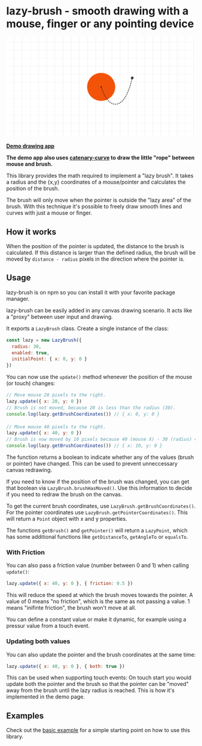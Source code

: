 # lazy-brush - smooth drawing with a mouse, finger or any pointing device

![lazy-brush banner](public/og.png?raw=true "Lazy Brush in action")

**[Demo drawing app](https://lazybrush.dulnan.net)**

__The demo app also uses
[catenary-curve](https://github.com/dulnan/catenary-curve) to draw the little
"rope" between mouse and brush.__

This library provides the math required to implement a "lazy brush".
It takes a radius and the {x,y} coordinates of a mouse/pointer and calculates
the position of the brush.

The brush will only move when the pointer is outside the "lazy area" of the
brush. With this technique it's possible to freely draw smooth lines and curves
with just a mouse or finger.

## How it works

When the position of the pointer is updated, the distance to the brush is
calculated. If this distance is larger than the defined radius, the brush will
be moved by `distance - radius` pixels in the direction where the pointer is.

## Usage

lazy-brush is on npm so you can install it with your favorite package manager.

lazy-brush can be easily added in any canvas drawing scenario. It acts like a
"proxy" between user input and drawing.

It exports a `LazyBrush` class. Create a single instance of the class:

```javascript
const lazy = new LazyBrush({
  radius: 30,
  enabled: true,
  initialPoint: { x: 0, y: 0 }
})
```

You can now use the `update()` method whenever the position of the mouse (or
touch) changes:

```javascript
// Move mouse 20 pixels to the right.
lazy.update({ x: 20, y: 0 })
// Brush is not moved, because 20 is less than the radius (30).
console.log(lazy.getBrushCoordinates()) // { x: 0, y: 0 }

// Move mouse 40 pixels to the right.
lazy.update({ x: 40, y: 0 })
// Brush is now moved by 10 pixels because 40 (mouse X) - 30 (radius) = 10.
console.log(lazy.getBrushCoordinates()) // { x: 10, y: 0 }
```

The function returns a boolean to indicate whether any of the values (brush or
pointer) have changed. This can be used to prevent unneccessary canvas
redrawing.

If you need to know if the position of the brush was changed, you can get that
boolean via `LazyBrush.brushHasMoved()`. Use this information to decide if you
need to redraw the brush on the canvas.

To get the current brush coordinates, use `LazyBrush.getBrushCoordinates()`.
For the pointer coordinates use `LazyBrush.getPointerCoordinates()`. This will
return a `Point` object with x and y properties.

The functions `getBrush()` and `getPointer()` will return a `LazyPoint`, which
has some additional functions like `getDistanceTo`, `getAngleTo` or `equalsTo`.

### With Friction

You can also pass a friction value (number between 0 and 1) when calling `update()`:

```javascript
lazy.update({ x: 40, y: 0 }, { friction: 0.5 })
```

This will reduce the speed at which the brush moves towards the pointer. A
value of 0 means "no friction", which is the same as not passing a value. 1
means "inifinte friction", the brush won't move at all.

You can define a constant value or make it dynamic, for example using a pressur
value from a touch event.

### Updating both values

You can also update the pointer and the brush coordinates at the same time:

```javascript
lazy.update({ x: 40, y: 0 }, { both: true })
```

This can be used when supporting touch events: On touch start you would update
both the pointer and the brush so that the pointer can be "moved" away from the
brush until the lazy radius is reached. This is how it's implemented in the
demo page.

## Examples

Check out the [basic example](examples/basic.html) for a simple starting point
on how to use this library.
